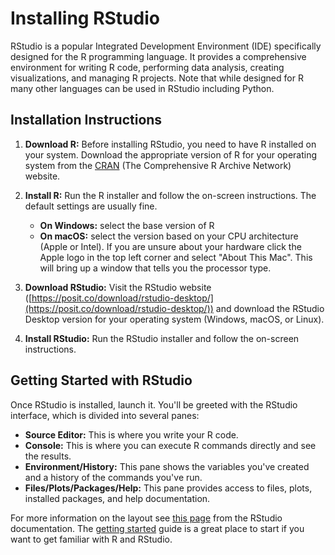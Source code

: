 # Installing RStudio

RStudio is a popular Integrated Development Environment (IDE) specifically designed for the R programming language. It provides a comprehensive environment for writing R code, performing data analysis, creating visualizations, and managing R projects. Note that while designed for R many other languages can be used in RStudio including Python.

## Installation Instructions

1.  **Download R:** Before installing RStudio, you need to have R installed on your system. Download the appropriate version of R for your operating system from the [CRAN](https://cran.rstudio.com/) (The Comprehensive R Archive Network) website.

2.  **Install R:** Run the R installer and follow the on-screen instructions.  The default settings are usually fine.
    *   **On Windows:** select the base version of R
    *   **On macOS:** select the version based on your CPU architecture (Apple or Intel). If you are unsure about your hardware click the Apple logo in the top left corner and select "About This Mac". This will bring up a window that tells you the processor type.

3.  **Download RStudio:** Visit the RStudio website ([https://posit.co/download/rstudio-desktop/](https://posit.co/download/rstudio-desktop/)) and download the RStudio Desktop version for your operating system (Windows, macOS, or Linux).

4.  **Install RStudio:** Run the RStudio installer and follow the on-screen instructions.

## Getting Started with RStudio

Once RStudio is installed, launch it.  You'll be greeted with the RStudio interface, which is divided into several panes:

*   **Source Editor:** This is where you write your R code.
*   **Console:** This is where you can execute R commands directly and see the results.
*   **Environment/History:** This pane shows the variables you've created and a history of the commands you've run.
*   **Files/Plots/Packages/Help:** This pane provides access to files, plots, installed packages, and help documentation.

For more information on the layout see [this page](https://docs.posit.co/ide/user/ide/guide/ui/ui-panes.html) from the RStudio documentation. The [getting started](https://docs.posit.co/ide/user/ide/get-started/) guide is a great place to start if you want to get familiar with R and RStudio.  
